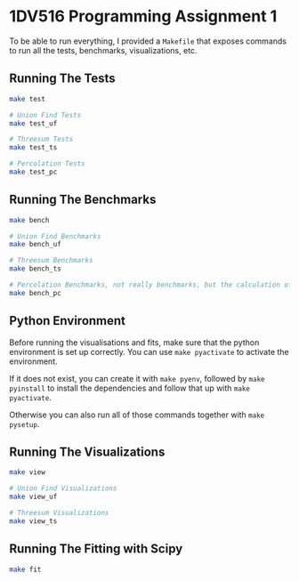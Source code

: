 
# 1DV516 Programming Assignment 1

To be able to run everything, I provided a `Makefile` that exposes commands to run all the tests, benchmarks, visualizations, etc.

## Running The Tests

```bash
make test

# Union Find Tests
make test_uf

# Threesum Tests
make test_ts

# Percolation Tests
make test_pc
```

## Running The Benchmarks

```bash
make bench

# Union Find Benchmarks
make bench_uf

# Threesum Benchmarks
make bench_ts

# Percolation Benchmarks, not really benchmarks, but the calculation of pStar
make bench_pc
```

## Python Environment

Before running the visualisations and fits, make sure that the python environment is set up correctly. You can use `make pyactivate` to activate the environment.

If it does not exist, you can create it with `make pyenv`, followed by `make pyinstall` to install the dependencies and follow that up with `make pyactivate`.

Otherwise you can also run all of those commands together with `make pysetup`.

## Running The Visualizations

```bash
make view

# Union Find Visualizations
make view_uf

# Threesum Visualizations
make view_ts
```

## Running The Fitting with Scipy

```bash
make fit
```
